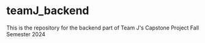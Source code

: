 # teamJ_backend
This is the repository for the backend part of Team J's Capstone Project Fall Semester 2024

